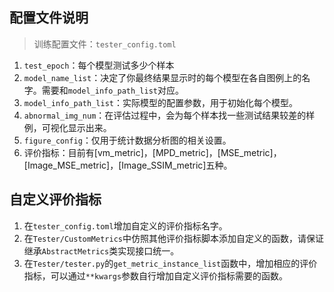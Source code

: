 ## 配置文件说明
> 训练配置文件：`tester_config.toml`

1. `test_epoch`：每个模型测试多少个样本
2. `model_name_list`：决定了你最终结果显示时的每个模型在各自图例上的名字。需要和`model_info_path_list`对应。
3. `model_info_path_list`：实际模型的配置参数，用于初始化每个模型。
4. `abnormal_img_num`：在评估过程中，会为每个样本找一些测试结果较差的样例，可视化显示出来。
5. `figure_config`：仅用于统计数据分析图的相关设置。
6. 评价指标：目前有[vm_metric]，[MPD_metric]，[MSE_metric]，[Image_MSE_metric]，[Image_SSIM_metric]五种。

## 自定义评价指标
1. 在`tester_config.toml`增加自定义的评价指标名字。
2. 在`Tester/CustomMetrics`中仿照其他评价指标脚本添加自定义的函数，请保证继承`AbstractMetrics`类实现接口统一。
3. 在`Tester/tester.py`的`get_metric_instance_list`函数中，增加相应的评价指标，可以通过`**kwargs`参数自行增加自定义评价指标需要的函数。

